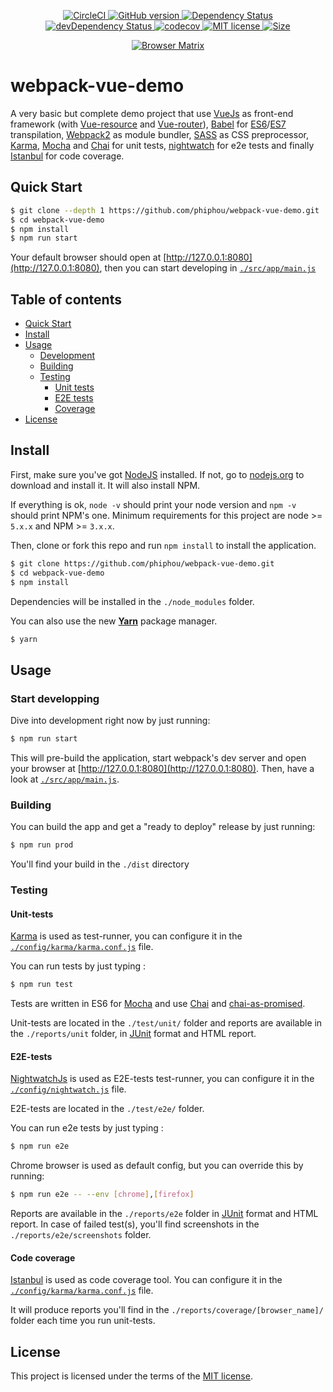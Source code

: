 <p align="center">
    <a href="https://circleci.com/gh/phiphou/webpack-vue-demo">
      <img src="https://img.shields.io/circleci/project/phiphou/webpack-vue-demo.svg?maxAge=0" alt="CircleCI">
    </a>
    <a href="https://badge.fury.io/gh/phiphou%2Fwebpack-vue-demo">
      <img src="https://badge.fury.io/gh/phiphou%2Fwebpack-vue-demo.svg" alt="GitHub version">
    </a>
    <a href="https://david-dm.org/phiphou/webpack-vue-demo">
      <img src="https://david-dm.org/phiphou/webpack-vue-demo.svg" alt="Dependency Status">
    </a>
    <a href="https://david-dm.org/phiphou/webpack-vue-demo?type=dev">
      <img src="https://david-dm.org/phiphou/webpack-vue-demo/dev-status.svg" alt="devDependency Status">
    </a>
    <a href="https://codecov.io/gh/phiphou/webpack-vue-demo">
      <img src="https://codecov.io/gh/phiphou/webpack-vue-demo/branch/master/graph/badge.svg" alt="codecov">
    </a>
    <a href="http://opensource.org/licenses/MIT">
      <img src="https://img.shields.io/badge/Licence-MIT-blue.svg" alt="MIT license">
    </a>
    <a href="#">
      <img src="https://reposs.herokuapp.com/?path=phiphou/webpack-vue-demo" alt="Size">
    </a>
</p>
<p align="center">
  <a href="https://saucelabs.com/u/phiphou"><img src="https://saucelabs.com/browser-matrix/phiphou.svg" alt="Browser Matrix"></a>
</p>

# webpack-vue-demo

A very basic but complete demo project that use [VueJs](http://babeljs.io/) as front-end framework (with [Vue-resource](https://github.com/pagekit/vue-resource) and [Vue-router](https://github.com/vuejs/vue-router)), [Babel](http://babeljs.io/) for [ES6](http://www.ecma-international.org/ecma-262/6.0/)/[ES7](http://www.ecma-international.org/ecma-262/7.0/) transpilation, [Webpack2](http://webpack.github.io/) as module bundler, [SASS](http://sass-lang.com/) as CSS preprocessor, [Karma](https://karma-runner.github.io/1.0/), [Mocha](http://mochajs.org/) and [Chai](http://chaijs.com/) for unit tests, [nightwatch](http://nightwatchjs.org/) for e2e tests and finally [Istanbul](https://github.com/gotwarlost/istanbul) for code coverage.

## Quick Start

```bash
$ git clone --depth 1 https://github.com/phiphou/webpack-vue-demo.git
$ cd webpack-vue-demo
$ npm install
$ npm run start
```

Your default browser should open at [http://127.0.0.1:8080](http://127.0.0.1:8080), then you can start developing in [`./src/app/main.js`](https://github.com/phiphou/webpack-vue-demo/blob/master/src/app/main.js)

## Table of contents
 * [Quick Start](#quick-start)
 * [Install](#install)
 * [Usage](#usage)
   * [Development](#start-developping)
   * [Building](#building)
   * [Testing](#testing)
     * [Unit tests](#unit-tests)
     * [E2E tests](#e2e-tests)
     * [Coverage](#coverage)   
 * [License](#license)

## Install

First, make sure you've got [NodeJS](http://nodejs.org) installed. If not, go to [nodejs.org](http://nodejs.org) to download and install it. It will also install NPM.

If everything is ok, `node -v` should print your node version and `npm -v` should print NPM's one. Minimum requirements for this project are node >= `5.x.x` and NPM >= `3.x.x`.

Then, clone or fork this repo and run `npm install` to install the application.

```bash
$ git clone https://github.com/phiphou/webpack-vue-demo.git
$ cd webpack-vue-demo
$ npm install
```
Dependencies will be installed in the `./node_modules` folder.

You can also use the new **[Yarn](https://yarnpkg.com/)** package manager.

```bash
$ yarn
```

## Usage

### Start developping

Dive into development right now by just running:
```bash
$ npm run start
```

This will pre-build the application, start webpack's dev server and open your browser at [http://127.0.0.1:8080](http://127.0.0.1:8080). Then, have a look at [`./src/app/main.js`](https://github.com/phiphou/webpack-vue-demo/blob/master/src/app/main.js).

### Building

You can build the app and get a "ready to deploy" release by just running:

```bash
$ npm run prod
```

You'll find your build in the `./dist` directory

### Testing

#### Unit-tests

[Karma](https://karma-runner.github.io/0.13/index.html) is used as test-runner, you can configure it in the [`./config/karma/karma.conf.js`](/config/karma/karma.conf.js) file.

You can run tests by just typing :

```bash
$ npm run test
```

Tests are written in ES6 for [Mocha](http://mochajs.org/) and use [Chai](http://chaijs.com/) and [chai-as-promised](http://chaijs.com/plugins/chai-as-promised/).

Unit-tests are located in the `./test/unit/` folder and reports are available in the `./reports/unit` folder, in [JUnit](http://junit.org/junit4/) format and HTML report.

#### E2E-tests

[NightwatchJs](http://www.nightwatchjs.org) is used as E2E-tests test-runner, you can configure it in the [`./config/nightwatch.js`](/config/nightwatch.js) file.

E2E-tests are located in the `./test/e2e/` folder.

You can run e2e tests by just typing :

```bash
$ npm run e2e
```

Chrome browser is used as default config, but you can override this by running:

```bash
$ npm run e2e -- --env [chrome],[firefox]
```

Reports are available in the `./reports/e2e` folder in [JUnit](http://junit.org/junit4/) format and HTML report. In case of failed test(s), you'll find screenshots in the `./reports/e2e/screenshots` folder.

#### Code coverage

[Istanbul](https://github.com/gotwarlost/istanbul) is used as code coverage tool. You can configure it in the [`./config/karma/karma.conf.js`](/config/karma/karma.conf.js) file.

It will produce reports you'll find in the `./reports/coverage/[browser_name]/` folder each time you run unit-tests.

## License

This project is licensed under the terms of the [MIT license](https://opensource.org/licenses/MIT).
